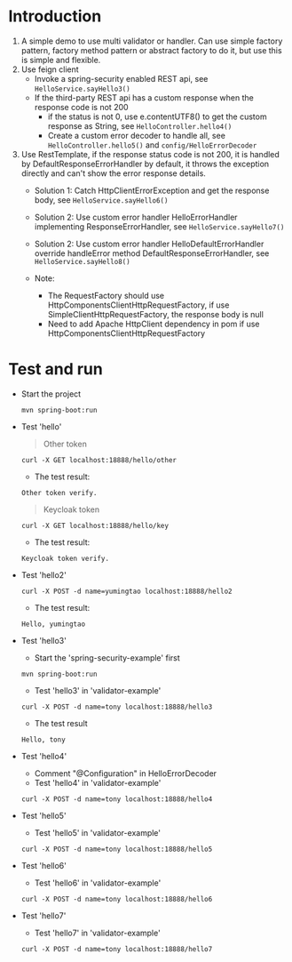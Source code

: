# Introduction
1. A simple demo to use multi validator or handler.
Can use simple factory pattern, factory method pattern or abstract factory to do it, but use this is simple and flexible.
2. Use feign client 
    - Invoke a spring-security enabled REST api, see ```HelloService.sayHello3()```
    - If the third-party REST api has a custom response when the response code is not 200
        - if the status is not 0, use e.contentUTF8() to get the custom response as String, see ```HelloController.hello4()```
        - Create a custom error decoder to handle all, see ```HelloController.hello5()``` and ```config/HelloErrorDecoder```
3. Use RestTemplate, if the response status code is not 200, it is handled by DefaultResponseErrorHandler by default, it throws the exception directly and can't show the error response details. 
    - Solution 1: Catch HttpClientErrorException and get the response body, see ```HelloService.sayHello6()```
    - Solution 2: Use custom error handler HelloErrorHandler implementing ResponseErrorHandler, see ```HelloService.sayHello7()```
    - Solution 2: Use custom error handler HelloDefaultErrorHandler override handleError method DefaultResponseErrorHandler, see ```HelloService.sayHello8()```
    
    - Note:
        - The RequestFactory should use HttpComponentsClientHttpRequestFactory, if use SimpleClientHttpRequestFactory, the response body is null
        - Need to add Apache HttpClient dependency in pom if use HttpComponentsClientHttpRequestFactory

# Test and run
- Start the project
    ```shell script
    mvn spring-boot:run
    ```
- Test 'hello'
    > Other token
    ```shell script
    curl -X GET localhost:18888/hello/other
    ```
    - The test result:
    ```shell script
    Other token verify.
    ```
    > Keycloak token
    ```shell script
    curl -X GET localhost:18888/hello/key
    ```
    - The test result:
    ```shell script
    Keycloak token verify.
    ```
- Test 'hello2'
    ```shell script
    curl -X POST -d name=yumingtao localhost:18888/hello2
    ```
    - The test result:
    ```shell script
    Hello, yumingtao
    ```

- Test 'hello3'
    - Start the 'spring-security-example' first
    ```shell script
    mvn spring-boot:run
    ```
    - Test 'hello3' in 'validator-example'
    ```shell script
    curl -X POST -d name=tony localhost:18888/hello3
    ```
    - The test result
    ```shell script
    Hello, tony
    ```

- Test 'hello4'
    - Comment "@Configuration" in HelloErrorDecoder
    - Test 'hello4' in 'validator-example'
    ```shell script
    curl -X POST -d name=tony localhost:18888/hello4
    ```

- Test 'hello5'
    - Test 'hello5' in 'validator-example'
    ```shell script
    curl -X POST -d name=tony localhost:18888/hello5
    ```

- Test 'hello6'
    - Test 'hello6' in 'validator-example'
    ```shell script
    curl -X POST -d name=tony localhost:18888/hello6
    ```

- Test 'hello7'
    - Test 'hello7' in 'validator-example'
    ```shell script
    curl -X POST -d name=tony localhost:18888/hello7
    ```